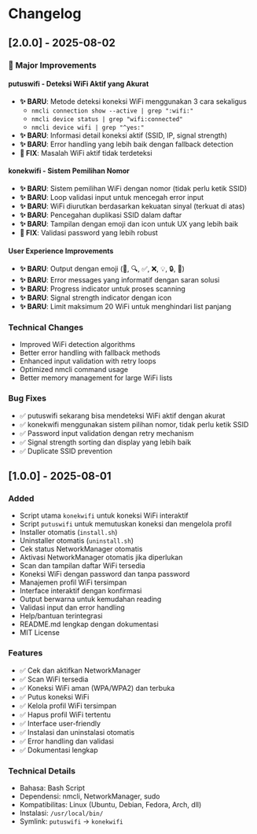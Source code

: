 # Changelog

## [2.0.0] - 2025-08-02

### 🚀 Major Improvements

#### putuswifi - Deteksi WiFi Aktif yang Akurat

- **✨ BARU**: Metode deteksi koneksi WiFi menggunakan 3 cara sekaligus
  - `nmcli connection show --active | grep ":wifi:"`
  - `nmcli device status | grep "wifi:connected"`
  - `nmcli device wifi | grep "^yes:"`
- **✨ BARU**: Informasi detail koneksi aktif (SSID, IP, signal strength)
- **✨ BARU**: Error handling yang lebih baik dengan fallback detection
- **🔧 FIX**: Masalah WiFi aktif tidak terdeteksi

#### konekwifi - Sistem Pemilihan Nomor

- **✨ BARU**: Sistem pemilihan WiFi dengan nomor (tidak perlu ketik SSID)
- **✨ BARU**: Loop validasi input untuk mencegah error input
- **✨ BARU**: WiFi diurutkan berdasarkan kekuatan sinyal (terkuat di atas)
- **✨ BARU**: Pencegahan duplikasi SSID dalam daftar
- **✨ BARU**: Tampilan dengan emoji dan icon untuk UX yang lebih baik
- **🔧 FIX**: Validasi password yang lebih robust

#### User Experience Improvements

- **✨ BARU**: Output dengan emoji (📶, 🔍, ✅, ❌, 💡, 🔒, 🔄)
- **✨ BARU**: Error messages yang informatif dengan saran solusi
- **✨ BARU**: Progress indicator untuk proses scanning
- **✨ BARU**: Signal strength indicator dengan icon
- **✨ BARU**: Limit maksimum 20 WiFi untuk menghindari list panjang

### Technical Changes

- Improved WiFi detection algorithms
- Better error handling with fallback methods
- Enhanced input validation with retry loops
- Optimized nmcli command usage
- Better memory management for large WiFi lists

### Bug Fixes

- ✅ putuswifi sekarang bisa mendeteksi WiFi aktif dengan akurat
- ✅ konekwifi menggunakan sistem pilihan nomor, tidak perlu ketik SSID
- ✅ Password input validation dengan retry mechanism
- ✅ Signal strength sorting dan display yang lebih baik
- ✅ Duplicate SSID prevention

## [1.0.0] - 2025-08-01

### Added

- Script utama `konekwifi` untuk koneksi WiFi interaktif
- Script `putuswifi` untuk memutuskan koneksi dan mengelola profil
- Installer otomatis (`install.sh`)
- Uninstaller otomatis (`uninstall.sh`)
- Cek status NetworkManager otomatis
- Aktivasi NetworkManager otomatis jika diperlukan
- Scan dan tampilan daftar WiFi tersedia
- Koneksi WiFi dengan password dan tanpa password
- Manajemen profil WiFi tersimpan
- Interface interaktif dengan konfirmasi
- Output berwarna untuk kemudahan reading
- Validasi input dan error handling
- Help/bantuan terintegrasi
- README.md lengkap dengan dokumentasi
- MIT License

### Features

- ✅ Cek dan aktifkan NetworkManager
- ✅ Scan WiFi tersedia
- ✅ Koneksi WiFi aman (WPA/WPA2) dan terbuka
- ✅ Putus koneksi WiFi
- ✅ Kelola profil WiFi tersimpan
- ✅ Hapus profil WiFi tertentu
- ✅ Interface user-friendly
- ✅ Instalasi dan uninstalasi otomatis
- ✅ Error handling dan validasi
- ✅ Dokumentasi lengkap

### Technical Details

- Bahasa: Bash Script
- Dependensi: nmcli, NetworkManager, sudo
- Kompatibilitas: Linux (Ubuntu, Debian, Fedora, Arch, dll)
- Instalasi: `/usr/local/bin/`
- Symlink: `putuswifi` -> `konekwifi`

